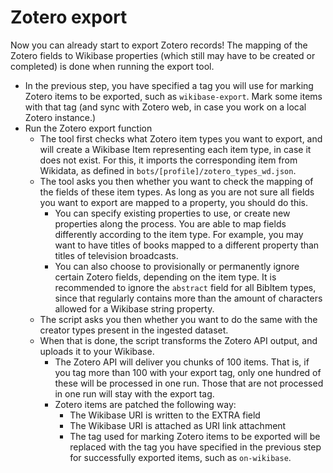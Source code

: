 # Zotero export

Now you can already start to export Zotero records! The mapping of the Zotero fields to Wikibase properties (which still may have to be created or completed) is done when running the export tool.

* In the previous step, you have specified a tag you will use for marking Zotero items to be exported, such as `wikibase-export`. Mark some items with that tag (and sync with Zotero web, in case you work on a local Zotero instance.)
* Run the Zotero export function
  * The tool first checks what Zotero item types you want to export, and will create a Wikibase Item representing each item type, in case it does not exist. For this, it imports the corresponding item from Wikidata, as defined in `bots/[profile]/zotero_types_wd.json`.
  * The tool asks you then whether you want to check the mapping of the fields of these item types. As long as you are not sure all fields you want to export are mapped to a property, you should do this.
    * You can specify existing properties to use, or create new properties along the process. You are able to map fields differently according to the item type. For example, you may want to have titles of books mapped to a different property than titles of television broadcasts.
    * You can also choose to provisionally or permanently ignore certain Zotero fields, depending on the item type. It is recommended to ignore the `abstract` field for all BibItem types, since that regularly contains more than the amount of characters allowed for a Wikibase string property.
  * The script asks you then whether you want to do the same with the creator types present in the ingested dataset.
  * When that is done, the script transforms the Zotero API output, and uploads it to your Wikibase.
    * The Zotero API will deliver you chunks of 100 items. That is, if you tag more than 100 with your export tag, only one hundred of these will be processed in one run. Those that are not processed in one run will stay with the export tag.
    * Zotero items are patched the following way:
      * The Wikibase URI is written to the EXTRA field
      * The Wikibase URI is attached as URI link attachment
      * The tag used for marking Zotero items to be exported will be replaced with the tag you have specified in the previous step for successfully exported items, such as `on-wikibase`.